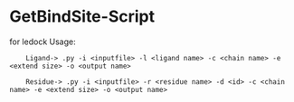 # GetBindSite-Script
for ledock
Usage:

		Ligand-> .py -i <inputfile> -l <ligand name> -c <chain name> -e <extend size> -o <output name>
                                
		Residue-> .py -i <inputfile> -r <residue name> -d <id> -c <chain name> -e <extend size> -o <output name>
